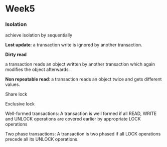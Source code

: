 # Week5

### Isolation

achieve isolation by sequentially 





**Lost update**: a transaction write is ignored by another transaction.

**Dirty read**

a transaction reads an object written by another transaction which again modifies the object afterwards.

**Non repeatable read**: a transaction reads an object twice and gets different values.



Share lock

Exclusive lock



Well-formed transactions: A transaction is well formed if all READ, WRITE and UNLOCK
operations are covered earlier by appropriate LOCK operations

Two phase transactions: A transaction is two phased if all LOCK operations precede
all its UNLOCK operations. 

